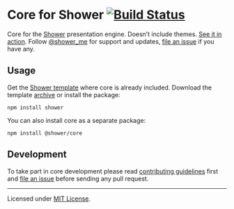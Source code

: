 # Core for Shower [![Build Status](https://travis-ci.org/shower/core.svg?branch=master)](https://travis-ci.org/shower/core)

Core for the [Shower](https://github.com/shower/shower/) presentation engine. Doesn’t include themes. [See it in action](http://shwr.me/). Follow [@shower_me](https://twitter.com/shower_me) for support and updates, [file an issue](https://github.com/shower/shower/issues/new) if you have any.

## Usage

Get the [Shower template](https://github.com/shower/shower/) where core is already included. Download the template [archive](http://shwr.me/shower.zip) or install the package:

    npm install shower

You can also install core as a separate package:

    npm install @shower/core


## Development

To take part in core development please read [contributing guidelines](CONTRIBUTING.md) first and [file an issue](https://github.com/shower/shower/issues/new) before sending any pull request.

---
Licensed under [MIT License](LICENSE.md).

